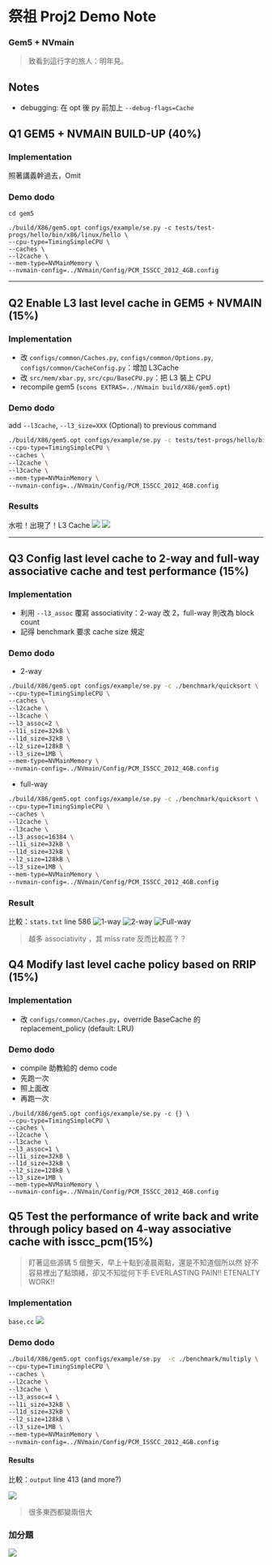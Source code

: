 # 祭祖 Proj2 Demo Note
### Gem5 + NVmain
> 致看到這行字的旅人：明年見。

## Notes
- debugging: 在 opt 後 py 前加上 `--debug-flags=Cache`

## Q1 GEM5 + NVMAIN BUILD-UP (40%)

### Implementation
照著講義幹過去，Omit

### Demo dodo
```SH
cd gem5

./build/X86/gem5.opt configs/example/se.py -c tests/test-progs/hello/bin/x86/linux/hello \
--cpu-type=TimingSimpleCPU \
--caches \
--l2cache \
--mem-type=NVMainMemory \
--nvmain-config=../NVmain/Config/PCM_ISSCC_2012_4GB.config
```


---


## Q2 Enable L3 last level cache in GEM5 + NVMAIN (15%)

### Implementation
- 改 `configs/common/Caches.py`, `configs/common/Options.py`, `configs/common/CacheConfig.py`：增加 L3Cache
- 改 `src/mem/xbar.py`, `src/cpu/BaseCPU.py`：把 L3 裝上 CPU 
- recompile gem5 (`scons EXTRAS=../NVmain build/X86/gem5.opt`)

### Demo dodo
add `--l3cache`, `--l3_size=XXX` (Optional) to previous command

```sh
./build/X86/gem5.opt configs/example/se.py -c tests/test-progs/hello/bin/x86/linux/hello \
--cpu-type=TimingSimpleCPU \
--caches \
--l2cache \
--l3cache \
--mem-type=NVMainMemory \
--nvmain-config=../NVmain/Config/PCM_ISSCC_2012_4GB.config
```

### Results
水啦！出現了！L3 Cache
![](https://i.imgur.com/X1GavPy.png)
![](https://i.imgur.com/VOPKEBQ.png)

---


## Q3 Config last level cache to 2-way and full-way associative cache and test performance (15%)

### Implementation
- 利用 `--l3_assoc` 覆寫 associativity：2-way 改 2，full-way 則改為 block count 
- 記得 benchmark 要求 cache size 規定 

### Demo dodo
- 2-way 
```sh
./build/X86/gem5.opt configs/example/se.py -c ./benchmark/quicksort \
--cpu-type=TimingSimpleCPU \
--caches \
--l2cache \
--l3cache \
--l3_assoc=2 \
--l1i_size=32kB \
--l1d_size=32kB \
--l2_size=128kB \
--l3_size=1MB \
--mem-type=NVMainMemory \
--nvmain-config=../NVmain/Config/PCM_ISSCC_2012_4GB.config
```
- full-way
```sh
./build/X86/gem5.opt configs/example/se.py -c ./benchmark/quicksort \
--cpu-type=TimingSimpleCPU \
--caches \
--l2cache \
--l3cache \
--l3_assoc=16384 \
--l1i_size=32kB \
--l1d_size=32kB \
--l2_size=128kB \
--l3_size=1MB \
--mem-type=NVMainMemory \
--nvmain-config=../NVmain/Config/PCM_ISSCC_2012_4GB.config
```

### Result
比較：`stats.txt` line 586
![1-way](https://i.imgur.com/6sJN1MX.png)
![2-way](https://i.imgur.com/rNuYulq.png)
![Full-way](https://i.imgur.com/F0iQcmP.png)
> 越多 associativity ，其 miss rate 反而比較高？？


## Q4 Modify last level cache policy based on RRIP (15%)
### Implementation
- 改 `configs/common/Caches.py`，override BaseCache 的 replacement_policy (default: LRU)

### Demo dodo
- compile 助教給的 demo code
- 先跑一次
- 照上面改
- 再跑一次

```
./build/X86/gem5.opt configs/example/se.py -c {} \
--cpu-type=TimingSimpleCPU \
--caches \
--l2cache \
--l3cache \
--l3_assoc=1 \
--l1i_size=32kB \
--l1d_size=32kB \
--l2_size=128kB \
--l3_size=1MB \
--mem-type=NVMainMemory \
--nvmain-config=../NVmain/Config/PCM_ISSCC_2012_4GB.config
```



## Q5 Test the performance of write back and write through policy based on 4-way associative cache with isscc_pcm(15%)

> 盯著這些源碼 5 個整天，早上十點到凌晨兩點，還是不知道個所以然
> 好不容易裡出了點頭緒，卻又不知從何下手
> EVERLASTING PAIN!! ETENALTY WORK!!

### Implementation
`base.cc` 
![](https://i.imgur.com/R7s6x7l.png)

### Demo dodo
```sh
./build/X86/gem5.opt configs/example/se.py  -c ./benchmark/multiply \
--cpu-type=TimingSimpleCPU \
--caches \
--l2cache \
--l3cache \
--l3_assoc=4 \
--l1i_size=32kB \
--l1d_size=32kB \
--l2_size=128kB \
--l3_size=1MB \
--mem-type=NVMainMemory \
--nvmain-config=../NVmain/Config/PCM_ISSCC_2012_4GB.config
```

#### Results
比較：`output` line 413 (and more?)
    
![](https://i.imgur.com/nTFSdQW.png)
> 很多東西都變兩倍大

### 加分題
![](https://i.imgur.com/H9gsGb5.jpg)
